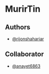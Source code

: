 # M u r i r T i n 
 

## Authors

- [@rijonshahariar](https://github.com/rijonshahariar)




## Collaborator
- [@anayet6863](https://github.com/anayet6863)




